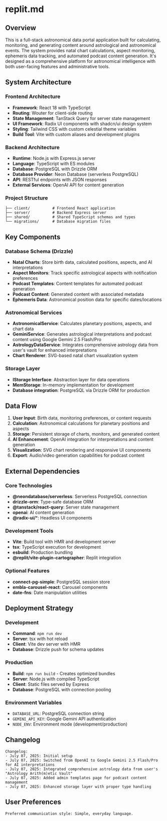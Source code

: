 # replit.md

## Overview

This is a full-stack astronomical data portal application built for calculating, monitoring, and generating content around astrological and astronomical events. The system provides natal chart calculations, aspect monitoring, ephemeris data tracking, and automated podcast content generation. It's designed as a comprehensive platform for astronomical intelligence with both user-facing features and administrative tools.

## System Architecture

### Frontend Architecture
- **Framework**: React 18 with TypeScript
- **Routing**: Wouter for client-side routing
- **State Management**: TanStack Query for server state management
- **UI Framework**: Radix UI components with shadcn/ui design system
- **Styling**: Tailwind CSS with custom celestial theme variables
- **Build Tool**: Vite with custom aliases and development plugins

### Backend Architecture
- **Runtime**: Node.js with Express.js server
- **Language**: TypeScript with ES modules
- **Database**: PostgreSQL with Drizzle ORM
- **Database Provider**: Neon Database (serverless PostgreSQL)
- **API**: RESTful endpoints with JSON responses
- **External Services**: OpenAI API for content generation

### Project Structure
```
├── client/          # Frontend React application
├── server/          # Backend Express server
├── shared/          # Shared TypeScript schemas and types
└── migrations/      # Database migration files
```

## Key Components

### Database Schema (Drizzle)
- **Natal Charts**: Store birth data, calculated positions, aspects, and AI interpretations
- **Aspect Monitors**: Track specific astrological aspects with notification preferences
- **Podcast Templates**: Content templates for automated podcast generation
- **Podcast Content**: Generated content with associated metadata
- **Ephemeris Data**: Astronomical position data for specific dates/locations

### Astronomical Services
- **AstronomicalService**: Calculates planetary positions, aspects, and chart data
- **GeminiService**: Generates astrological interpretations and podcast content using Google Gemini 2.5 Flash/Pro
- **AstrologyDataService**: Integrates comprehensive astrology data from user's vault for enhanced interpretations
- **Chart Renderer**: SVG-based natal chart visualization system

### Storage Layer
- **IStorage Interface**: Abstraction layer for data operations
- **MemStorage**: In-memory implementation for development
- **Database integration**: PostgreSQL via Drizzle ORM for production

## Data Flow

1. **User Input**: Birth data, monitoring preferences, or content requests
2. **Calculation**: Astronomical calculations for planetary positions and aspects
3. **Storage**: Persistent storage of charts, monitors, and generated content
4. **AI Enhancement**: OpenAI integration for interpretations and content generation
5. **Visualization**: SVG chart rendering and responsive UI components
6. **Export**: Audio/video generation capabilities for podcast content

## External Dependencies

### Core Technologies
- **@neondatabase/serverless**: Serverless PostgreSQL connection
- **drizzle-orm**: Type-safe database ORM
- **@tanstack/react-query**: Server state management
- **openai**: AI content generation
- **@radix-ui/***: Headless UI components

### Development Tools
- **Vite**: Build tool with HMR and development server
- **tsx**: TypeScript execution for development
- **esbuild**: Production bundling
- **@replit/vite-plugin-cartographer**: Replit integration

### Optional Features
- **connect-pg-simple**: PostgreSQL session store
- **embla-carousel-react**: Carousel components
- **date-fns**: Date manipulation utilities

## Deployment Strategy

### Development
- **Command**: `npm run dev`
- **Server**: tsx with hot reload
- **Client**: Vite dev server with HMR
- **Database**: Drizzle push for schema updates

### Production
- **Build**: `npm run build` - Creates optimized bundles
- **Server**: Node.js with compiled TypeScript
- **Client**: Static files served by Express
- **Database**: PostgreSQL with connection pooling

### Environment Variables
- `DATABASE_URL`: PostgreSQL connection string
- `GEMINI_API_KEY`: Google Gemini API authentication
- `NODE_ENV`: Environment mode (development/production)

## Changelog
```
Changelog:
- July 07, 2025: Initial setup
- July 07, 2025: Switched from OpenAI to Google Gemini 2.5 Flash/Pro for AI interpretations
- July 07, 2025: Integrated comprehensive astrology data from user's "Astrology Arith(m)etic Vault"
- July 07, 2025: Added admin templates page for podcast content management
- July 07, 2025: Enhanced storage layer with proper type handling
```

## User Preferences

```
Preferred communication style: Simple, everyday language.
```